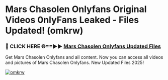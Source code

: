 # Mars Chasolen Onlyfans Original Videos 0nlyFans Leaked - Files Updated! (omkrw)

<h3>🔴 CLICK HERE 🌐==►► <a href="https://best4dudes.click/HH4t6V" rel="nofollow">Mars Chasolen Onlyfans Updated Files</a></h3>

Get Mars Chasolen Onlyfans and all content. Now you can access all videos and pictures of Mars Chasolen Onlyfans. New Updated Files 2025!

[![omkrw](https://github.com/user-attachments/assets/8c521d6e-e6e3-4a75-9320-d58ab9d79d5b)](https://best4dudes.click/HH4t6V)
